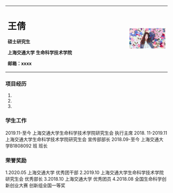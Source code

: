<table border="0">
  <tr>
   <td width="75%">
    <h1>王倩</h1>
    <p><b>硕士研究生</b></p>
    <p><b>上海交通大学 生命科学技术学院</b></p>
    <p><b>邮箱：xxxx</b></p>
 
   </td>
   <td width="25%">
    <img src="/微信图片_20200313221123.jpg" width="100%"> 
   </td>
  </tr>
</table>


### 项目经历
1.
2.
3.

### 学生工作
2019.11-至今  上海交通大学生命科学技术学院研究生会 执行主席
2018. 11-2019.11 上海交通大学生命科学技术学院研究生会 宣传部部长
2018.09-至今 上海交通大学B1808092 班 班长

### 荣誉奖励
1.2020.05 上海交通大学 优秀团干部
2.2019.10 上海交通大学生命科学技术学院研究生会 优秀部长
3.2018.10 上海交通大学 优秀团员
4.2018.08 全国生命科学创新创业大赛 创新组全国一等奖

